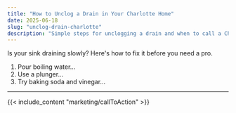 ```yaml
---
title: "How to Unclog a Drain in Your Charlotte Home"
date: 2025-06-18
slug: "unclog-drain-charlotte"
description: "Simple steps for unclogging a drain and when to call a Charlotte plumber."
---
```


Is your sink draining slowly? Here's how to fix it before you need a pro.

1. Pour boiling water...
2. Use a plunger...
3. Try baking soda and vinegar...

---
{{< include_content "marketing/callToAction" >}}